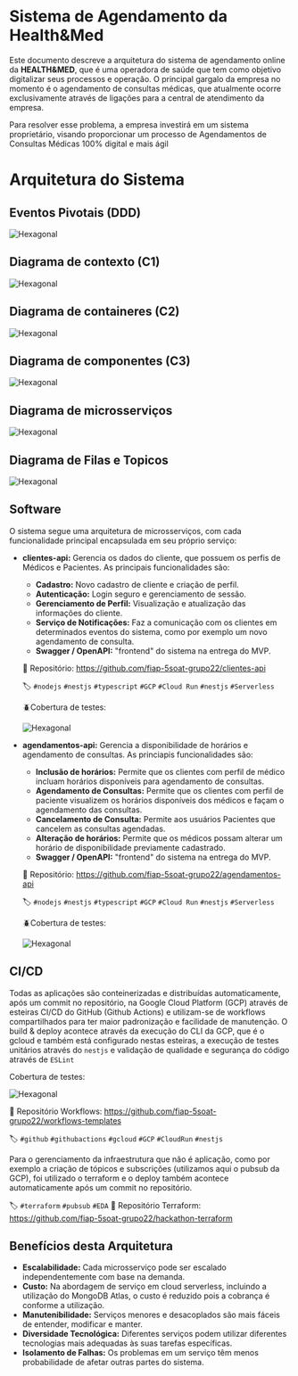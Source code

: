 # Sistema de Agendamento da Health&Med

Este documento descreve a arquitetura do sistema de agendamento online da **HEALTH&MED**, que é uma operadora de saúde que tem como objetivo digitalizar
seus processos e operação. O principal gargalo da empresa no momento é o agendamento de consultas médicas, que atualmente ocorre exclusivamente através de
ligações para a central de atendimento da empresa.

Para resolver esse problema, a empresa investirá em um sistema proprietário, visando proporcionar um processo de Agendamentos de Consultas Médicas 100% digital e mais ágil

# Arquitetura do Sistema

## Eventos Pivotais (DDD)

![Hexagonal](eventos_pivotais.jpg)

## Diagrama de contexto (C1)

![Hexagonal](C1.png)

## Diagrama de containeres (C2)

![Hexagonal](C2.png)

## Diagrama de componentes (C3)

![Hexagonal](C3.png)

## Diagrama de microsserviços

![Hexagonal](microservices.png)

## Diagrama de Filas e Topicos

![Hexagonal](queues_topics.png)

## Software

O sistema segue uma arquitetura de microsserviços, com cada funcionalidade principal encapsulada em seu próprio serviço:

- **clientes-api:** Gerencia os dados do cliente, que possuem os perfis de Médicos e Pacientes. As principais funcionalidades são:
    - **Cadastro:** Novo cadastro de cliente e criação de perfil.
    - **Autenticação:** Login seguro e gerenciamento de sessão.
    - **Gerenciamento de Perfil:** Visualização e atualização das informações do cliente.
    - **Serviço de Notificações:** Faz a comunicação com os clientes em determinados eventos do sistema, como por exemplo um novo agendamento de consulta.
    - **Swagger / OpenAPI:** "frontend" do sistema na entrega do MVP.

    🔗 Repositório: https://github.com/fiap-5soat-grupo22/clientes-api

    🏷️ `#nodejs` `#nestjs` `#typescript` `#GCP` `#Cloud Run` `#nestjs` `#Serverless`

    🪲Cobertura de testes:
  
    ![Hexagonal](cobertura_clientes_api.png)


- **agendamentos-api:** Gerencia a disponibilidade de horários e agendamento de consultas. As princiapis funcionalidades são:
    - **Inclusão de horários:** Permite que os clientes com perfil de médico incluam horários disponíveis para agendamento de consultas.
    - **Agendamento de Consultas:** Permite que os clientes com perfil de paciente visualizem os horários disponíveis dos médicos e façam o agendamento das consultas.
    - **Cancelamento de Consulta:** Permite aos usuários Pacientes que cancelem as consultas agendadas.
    - **Alteração de horários:** Permite que os médicos possam alterar um horário de disponibilidade previamente cadastrado.
    - **Swagger / OpenAPI:** "frontend" do sistema na entrega do MVP.

    🔗 Repositório: https://github.com/fiap-5soat-grupo22/agendamentos-api

    🏷️ `#nodejs` `#nestjs` `#typescript` `#GCP` `#Cloud Run` `#nestjs` `#Serverless`

    🪲Cobertura de testes:
  
    ![Hexagonal](cobertura_agendamentos_api.png)

## CI/CD

Todas as aplicações são conteinerizadas e distribuídas automaticamente, após um commit no repositório, na Google Cloud Platform (GCP) através de esteiras CI/CD do GitHub (Github Actions) e utilizam-se de workflows compartilhados para ter maior padronização e facilidade de manutenção. O build & deploy acontece através da execução do CLI da GCP, que é o gcloud e também está configurado nestas esteiras, a execução de testes unitários através do `nestjs` e validação de qualidade e segurança do código através de `ESLint`



Cobertura de testes:

![Hexagonal](cobertura_clientes_api.png)

🔗 Repositório Workflows: https://github.com/fiap-5soat-grupo22/workflows-templates

🏷️ `#github` `#githubactions` `#gcloud` `#GCP` `#CloudRun` `#nestjs` 

Para o gerenciamento da infraestrutura que não é aplicação, como por exemplo a criação de tópicos e subscrições (utilizamos aqui o pubsub da GCP), foi utilizado o terraform e o deploy também acontece automaticamente após um commit no repositório.

🏷️ `#terraform` `#pubsub` `#EDA`
🔗 Repositório Terraform: https://github.com/fiap-5soat-grupo22/hackathon-terraform


## Benefícios desta Arquitetura

- **Escalabilidade:** Cada microsserviço pode ser escalado independentemente com base na demanda.
- **Custo:** Na abordagem de serviço em cloud serverless, incluindo a utilização do MongoDB Atlas, o custo é reduzido pois a cobrança é conforme a utilização.
- **Manutenibilidade:** Serviços menores e desacoplados são mais fáceis de entender, modificar e manter.
- **Diversidade Tecnológica:** Diferentes serviços podem utilizar diferentes tecnologias mais adequadas às suas tarefas específicas.
- **Isolamento de Falhas:** Os problemas em um serviço têm menos probabilidade de afetar outras partes do sistema.